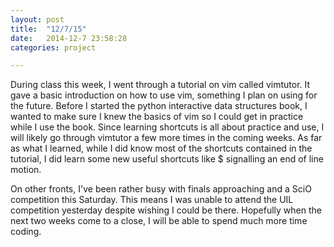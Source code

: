 ```yaml
---
layout: post
title:  "12/7/15"
date:   2014-12-7 23:58:28
categories: project

---
```

During class this week, I went through a tutorial on vim called vimtutor. It gave a basic introduction on how to use vim, something I plan on using for the future. Before I started the python interactive data structures book, I wanted to make sure I knew the basics of vim so I could get in practice while I use the book. Since learning shortcuts is all about practice and use, I will likely go through vimtutor a few more times in the coming weeks. As far as what I learned, while I did know most of the shortcuts contained in the tutorial, I did learn some new useful shortcuts like $ signalling an end of line motion. 

On other fronts, I've been rather busy with finals approaching and a SciO competition this Saturday. This means I was unable to attend the UIL competition yesterday despite wishing I could be there. Hopefully when the next two weeks come to a close, I will be able to spend much more time coding.
